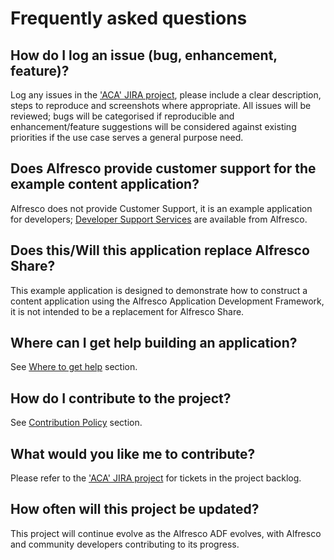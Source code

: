# Frequently asked questions

## How do I log an issue (bug, enhancement, feature)?

Log any issues in the  ['ACA' JIRA project](https://issues.alfresco.com/jira/projects/ACA),
please include a clear description, steps to reproduce and screenshots where appropriate.
All issues will be reviewed; bugs will be categorised if reproducible and enhancement/feature suggestions
will be considered against existing priorities if the use case serves a general purpose need.

## Does Alfresco provide customer support for the example content application?

Alfresco does not provide Customer Support, it is an example application for developers; [Developer Support Services](https://www.alfresco.com/alfresco-developer-support-services) are available from Alfresco.

## Does this/Will this application replace Alfresco Share?

This example application is designed to demonstrate how to construct a content application using the Alfresco Application Development Framework,
it is not intended to be a replacement for Alfresco Share.

## Where can I get help building an application?

See [Where to get help](/?id=where-to-get-help) section.

## How do I contribute to the project?

See [Contribution Policy](/?id=contribution-policy) section.

## What would you like me to contribute?

Please refer to the ['ACA' JIRA project](https://issues.alfresco.com/jira/projects/ACA) for tickets in the project backlog.

## How often will this project be updated?

This project will continue evolve as the Alfresco ADF evolves, with Alfresco and community developers contributing to its progress.
